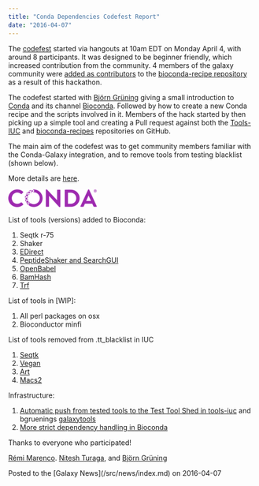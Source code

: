 ```yaml
---
title: "Conda Dependencies Codefest Report"
date: "2016-04-07"
---
```


The [codefest](https://github.com/galaxyproject/tools-iuc/issues/700) started via hangouts at 10am EDT on Monday April 4, with around 8 participants. It was designed to be beginner friendly, which increased contribution from the community. 4 members of the galaxy community were [added as contributors](https://github.com/bioconda/bioconda-recipes/issues/1#issuecomment-205241333) to the [bioconda-recipe repository](https://github.com/bioconda/bioconda-recipes) as a result of this hackathon.

The codefest started with [Björn Grüning](/src/people/bjoern-gruening/index.md) giving a small introduction to [Conda](http://conda.pydata.org/docs/) and its channel [Bioconda](https://bioconda.github.io/). Followed by how to create a new Conda recipe and the scripts involved in it. Members of the hack started by then picking up a simple tool and creating a Pull request against both the [Tools-IUC](https://github.com/galaxyproject/tools-iuc) and [bioconda-recipes](https://github.com/bioconda/bioconda-recipes) repositories on GitHub.

The main aim of the codefest was to get community members familiar with the Conda-Galaxy integration, and to remove tools from testing blacklist (shown below).

More details are [here](https://github.com/galaxyproject/tools-iuc/issues/700).

<div class='right'><a href='https://github.com/galaxyproject/tools-iuc/issues/700'><img src="/src/images/logos/Conda_480.png" alt="Conda Dependencies Codefest" width="180" /></a>
</div>

List of tools (versions) added to Bioconda:
1. Seqtk r-75
1. Shaker
1. [EDirect](https://github.com/bioconda/bioconda-recipes/pull/1198/commits/e3d19b0faf85ebac30d37a614b68ef9e8e841a50)
1. [PeptideShaker and SearchGUI](https://github.com/bioconda/bioconda-recipes/pull/1195) 
1. [OpenBabel](https://github.com/bioconda/bioconda-recipes/pull/1199)
1. [BamHash](https://github.com/bioconda/bioconda-recipes/pull/1196)
1. [Trf](https://github.com/bioconda/bioconda-recipes/pull/1212)

List of tools in [WIP]: 
1. All perl packages on osx
1. Bioconductor minfi

List of tools removed from .tt_blacklist in IUC
1. [Seqtk](https://github.com/galaxyproject/tools-iuc/pull/705)
1. [Vegan](https://github.com/galaxyproject/tools-iuc/pull/707)
1. [Art](https://github.com/galaxyproject/tools-iuc/pull/709)
1. [Macs2](https://github.com/galaxyproject/tools-iuc/pull/710)

Infrastructure:
1. [Automatic push from tested tools to the Test Tool Shed in tools-iuc](https://github.com/galaxyproject/tools-iuc/pull/708) and bgruenings [galaxytools](https://github.com/bgruening/galaxytools)
1. [More strict dependency handling in Bioconda](https://github.com/bioconda/bioconda-recipes/pull/1201) 

Thanks to everyone who participated!

[Rémi Marenco](/src/people/remi-marenco/index.md). [Nitesh Turaga](/src/people/nitesh-turaga/index.md), and [Björn Grüning](/src/people/bjoern-gruening/index.md)

<div class='newsItemFooter'>Posted to the [Galaxy News](/src/news/index.md) on 2016-04-07</div>

